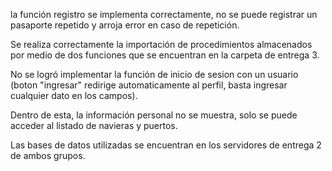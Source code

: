 la función registro se implementa correctamente, no se puede registrar un pasaporte repetido y arroja error en caso de repetición.

Se realiza correctamente la importación de procedimientos almacenados por medio de dos funciones que se encuentran en la carpeta de entrega 3.

No se logró implementar la función de inicio de sesion con un usuario (boton "ingresar" redirige automaticamente al perfil, basta ingresar cualquier dato en los campos).

Dentro de esta, la información personal no se muestra, solo se puede acceder al listado de navieras y puertos.


Las bases de datos utilizadas se encuentran en los servidores de entrega 2 de ambos grupos.